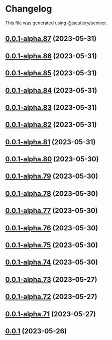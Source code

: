 # Changelog

This file was generated using [@jscutlery/semver](https://github.com/jscutlery/semver).

## [0.0.1-alpha.87](https://github.com/GetStream/stream-video-js/compare/@stream-io/i18n-0.0.1-alpha.86...@stream-io/i18n-0.0.1-alpha.87) (2023-05-31)



## [0.0.1-alpha.86](https://github.com/GetStream/stream-video-js/compare/@stream-io/i18n-0.0.1-alpha.85...@stream-io/i18n-0.0.1-alpha.86) (2023-05-31)



## [0.0.1-alpha.85](https://github.com/GetStream/stream-video-js/compare/@stream-io/i18n-0.0.1-alpha.84...@stream-io/i18n-0.0.1-alpha.85) (2023-05-31)



## [0.0.1-alpha.84](https://github.com/GetStream/stream-video-js/compare/@stream-io/i18n-0.0.1-alpha.83...@stream-io/i18n-0.0.1-alpha.84) (2023-05-31)



## [0.0.1-alpha.83](https://github.com/GetStream/stream-video-js/compare/@stream-io/i18n-0.0.1-alpha.82...@stream-io/i18n-0.0.1-alpha.83) (2023-05-31)



## [0.0.1-alpha.82](https://github.com/GetStream/stream-video-js/compare/@stream-io/i18n-0.0.1-alpha.81...@stream-io/i18n-0.0.1-alpha.82) (2023-05-31)



## [0.0.1-alpha.81](https://github.com/GetStream/stream-video-js/compare/@stream-io/i18n-0.0.1-alpha.80...@stream-io/i18n-0.0.1-alpha.81) (2023-05-31)



## [0.0.1-alpha.80](https://github.com/GetStream/stream-video-js/compare/@stream-io/i18n-0.0.1-alpha.79...@stream-io/i18n-0.0.1-alpha.80) (2023-05-30)



## [0.0.1-alpha.79](https://github.com/GetStream/stream-video-js/compare/@stream-io/i18n-0.0.1-alpha.78...@stream-io/i18n-0.0.1-alpha.79) (2023-05-30)



## [0.0.1-alpha.78](https://github.com/GetStream/stream-video-js/compare/@stream-io/i18n-0.0.1-alpha.77...@stream-io/i18n-0.0.1-alpha.78) (2023-05-30)



## [0.0.1-alpha.77](https://github.com/GetStream/stream-video-js/compare/@stream-io/i18n-0.0.1-alpha.76...@stream-io/i18n-0.0.1-alpha.77) (2023-05-30)



## [0.0.1-alpha.76](https://github.com/GetStream/stream-video-js/compare/@stream-io/i18n-0.0.1-alpha.75...@stream-io/i18n-0.0.1-alpha.76) (2023-05-30)



## [0.0.1-alpha.75](https://github.com/GetStream/stream-video-js/compare/@stream-io/i18n-0.0.1-alpha.74...@stream-io/i18n-0.0.1-alpha.75) (2023-05-30)



## [0.0.1-alpha.74](https://github.com/GetStream/stream-video-js/compare/@stream-io/i18n-0.0.1-alpha.73...@stream-io/i18n-0.0.1-alpha.74) (2023-05-30)



## [0.0.1-alpha.73](https://github.com/GetStream/stream-video-js/compare/@stream-io/i18n-0.0.1-alpha.72...@stream-io/i18n-0.0.1-alpha.73) (2023-05-27)



## [0.0.1-alpha.72](https://github.com/GetStream/stream-video-js/compare/@stream-io/i18n-0.0.1-alpha.71...@stream-io/i18n-0.0.1-alpha.72) (2023-05-27)



## [0.0.1-alpha.71](https://github.com/GetStream/stream-video-js/compare/@stream-io/i18n-0.0.1-alpha.70...@stream-io/i18n-0.0.1-alpha.71) (2023-05-27)



## [0.0.1](https://github.com/GetStream/stream-video-js/compare/@stream-io/i18n-0.0.1-alpha.70...@stream-io/i18n-0.0.1) (2023-05-26)
